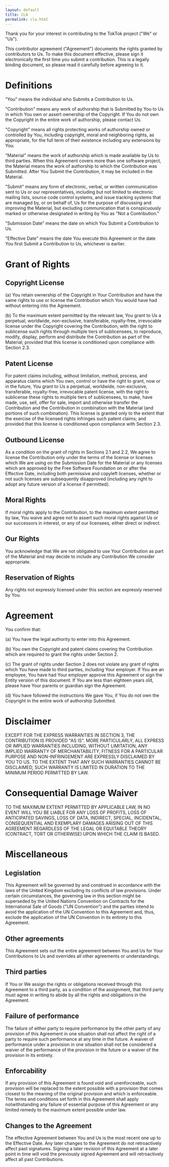 ```yaml
---
layout: default
title: CLA
permalink: cla.html
---
```


Thank you for your interest in contributing to the TokTok project ("We" or
"Us").

This contributor agreement ("Agreement") documents the rights granted by
contributors to Us. To make this document effective, please sign it
electronically the first time you submit a contribution. This is a legally
binding document, so please read it carefully before agreeing to it.

# Definitions

"You" means the individual who Submits a Contribution to Us.

"Contribution" means any work of authorship that is Submitted by You to Us in
which You own or assert ownership of the Copyright. If You do not own the
Copyright in the entire work of authorship, please contact Us.

"Copyright" means all rights protecting works of authorship owned or controlled
by You, including copyright, moral and neighboring rights, as appropriate, for
the full term of their existence including any extensions by You.

"Material" means the work of authorship which is made available by Us to third
parties.  When this Agreement covers more than one software project, the
Material means the work of authorship to which the Contribution was Submitted.
After You Submit the Contribution, it may be included in the Material.

"Submit" means any form of electronic, verbal, or written communication sent to
Us or our representatives, including but not limited to electronic mailing
lists, source code control systems, and issue tracking systems that are managed
by, or on behalf of, Us for the purpose of discussing and improving the
Material, but excluding communication that is conspicuously marked or otherwise
designated in writing by You as "Not a Contribution."

"Submission Date" means the date on which You Submit a Contribution to Us.

"Effective Date" means the date You execute this Agreement or the date You
first Submit a Contribution to Us, whichever is earlier.

# Grant of Rights

## Copyright License

(a) You retain ownership of the Copyright in Your Contribution and have the
same rights to use or license the Contribution which You would have had without
entering into the Agreement.

(b) To the maximum extent permitted by the relevant law, You grant to Us a
perpetual, worldwide, non-exclusive, transferable, royalty-free, irrevocable
license under the Copyright covering the Contribution, with the right to
sublicense such rights through multiple tiers of sublicensees, to reproduce,
modify, display, perform and distribute the Contribution as part of the
Material; provided that this license is conditioned upon compliance with
Section 2.3.

## Patent License

For patent claims including, without limitation, method, process, and apparatus
claims which You own, control or have the right to grant, now or in the future,
You grant to Us a perpetual, worldwide, non-exclusive, transferable,
royalty-free, irrevocable patent license, with the right to sublicense these
rights to multiple tiers of sublicensees, to make, have made, use, sell, offer
for sale, import and otherwise transfer the Contribution and the Contribution
in combination with the Material (and portions of such combination).  This
license is granted only to the extent that the exercise of the licensed rights
infringes such patent claims; and provided that this license is conditioned
upon compliance with Section 2.3.

## Outbound License

As a condition on the grant of rights in Sections 2.1 and 2.2, We agree to
license the Contribution only under the terms of the license or licenses which
We are using on the Submission Date for the Material or any licenses which are
approved by the Free Software Foundation on or after the Effective Date,
including both permissive and copyleft licenses, whether or not such licenses
are subsequently disapproved (including any right to adopt any future version
of a license if permitted).

## Moral Rights

If moral rights apply to the Contribution, to the maximum extent permitted by
law, You waive and agree not to assert such moral rights against Us or our
successors in interest, or any of our licensees, either direct or indirect.

## Our Rights

You acknowledge that We are not obligated to use Your Contribution as part of
the Material and may decide to include any Contribution We consider
appropriate.

## Reservation of Rights

Any rights not expressly licensed under this section are expressly reserved by
You.

# Agreement

You confirm that:

(a) You have the legal authority to enter into this Agreement.

(b) You own the Copyright and patent claims covering the Contribution which are
required to grant the rights under Section 2.

(c) The grant of rights under Section 2 does not violate any grant of rights
which You have made to third parties, including Your employer. If You are an
employee, You have had Your employer approve this Agreement or sign the Entity
version of this document. If You are less than eighteen years old, please have
Your parents or guardian sign the Agreement.

(d) You have followed the instructions We gave You, if You do not own the
Copyright in the entire work of authorship Submitted.

# Disclaimer

EXCEPT FOR THE EXPRESS WARRANTIES IN SECTION 3, THE CONTRIBUTION IS PROVIDED
"AS IS". MORE PARTICULARLY, ALL EXPRESS OR IMPLIED WARRANTIES INCLUDING,
WITHOUT LIMITATION, ANY IMPLIED WARRANTY OF MERCHANTABILITY, FITNESS FOR A
PARTICULAR PURPOSE AND NON-INFRINGEMENT ARE EXPRESSLY DISCLAIMED BY YOU TO US.
TO THE EXTENT THAT ANY SUCH WARRANTIES CANNOT BE DISCLAIMED, SUCH WARRANTY IS
LIMITED IN DURATION TO THE MINIMUM PERIOD PERMITTED BY LAW.

# Consequential Damage Waiver

TO THE MAXIMUM EXTENT PERMITTED BY APPLICABLE LAW, IN NO EVENT WILL YOU BE
LIABLE FOR ANY LOSS OF PROFITS, LOSS OF ANTICIPATED SAVINGS, LOSS OF DATA,
INDIRECT, SPECIAL, INCIDENTAL, CONSEQUENTIAL AND EXEMPLARY DAMAGES ARISING OUT
OF THIS AGREEMENT REGARDLESS OF THE LEGAL OR EQUITABLE THEORY (CONTRACT, TORT
OR OTHERWISE) UPON WHICH THE CLAIM IS BASED.

# Miscellaneous

## Legislation

This Agreement will be governed by and construed in accordance with the laws of
the United Kingdom excluding its conflicts of law provisions. Under certain
circumstances, the governing law in this section might be superseded by the
United Nations Convention on Contracts for the International Sale of Goods ("UN
Convention") and the parties intend to avoid the application of the UN
Convention to this Agreement and, thus, exclude the application of the UN
Convention in its entirety to this Agreement.

## Other agreements

This Agreement sets out the entire agreement between You and Us for Your
Contributions to Us and overrides all other agreements or understandings.

## Third parties

If You or We assign the rights or obligations received through this Agreement
to a third party, as a condition of the assignment, that third party must agree
in writing to abide by all the rights and obligations in the Agreement.

## Failure of performance

The failure of either party to require performance by the other party of any
provision of this Agreement in one situation shall not affect the right of a
party to require such performance at any time in the future. A waiver of
performance under a provision in one situation shall not be considered a waiver
of the performance of the provision in the future or a waiver of the provision
in its entirety.

## Enforcability

If any provision of this Agreement is found void and unenforceable, such
provision will be replaced to the extent possible with a provision that comes
closest to the meaning of the original provision and which is enforceable. The
terms and conditions set forth in this Agreement shall apply notwithstanding
any failure of essential purpose of this Agreement or any limited remedy to the
maximum extent possible under law.

## Changes to the Agreement

The effective Agreement between You and Us is the most recent one up to the
Effective Date. Any later changes to the Agreement do not retroactively affect
past signatures. Signing a later revision of this Agreement at a later point
in time will void the previously signed Agreement and will retroactively
affect all past Contributions.
